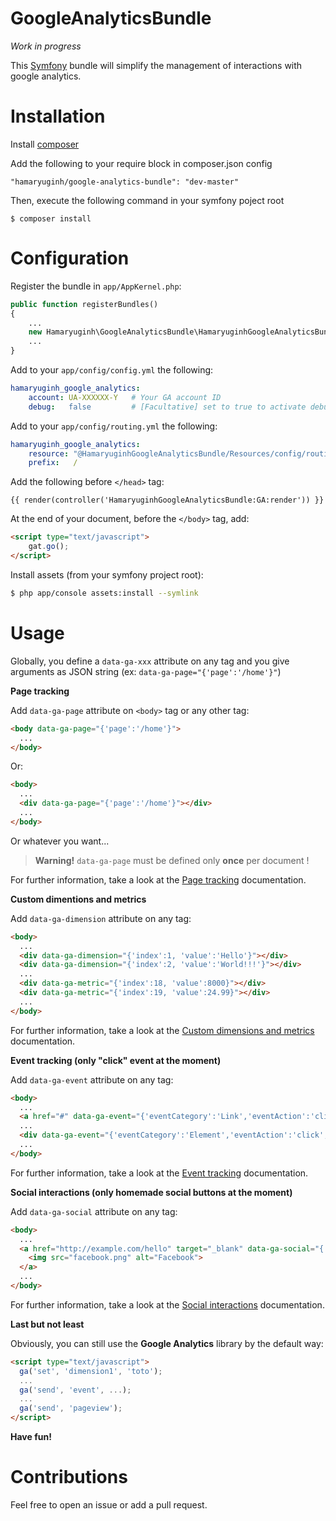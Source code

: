 # GoogleAnalyticsBundle

_Work in progress_

This [Symfony](https://symfony.com/) bundle will simplify the management of interactions with google analytics.


# Installation

Install [composer](https://getcomposer.org/)

Add the following to your require block in composer.json config

```
"hamaryuginh/google-analytics-bundle": "dev-master"
```

Then, execute the following command in your symfony poject root

```
$ composer install
```


# Configuration

Register the bundle in `app/AppKernel.php`:

```php
public function registerBundles()
{
    ...
    new Hamaryuginh\GoogleAnalyticsBundle\HamaryuginhGoogleAnalyticsBundle(),
    ...
}
```

Add to your `app/config/config.yml` the following:

```yaml
hamaryuginh_google_analytics:
    account: UA-XXXXXX-Y   # Your GA account ID
    debug:   false         # [Facultative] set to true to activate debug mode
```

Add to your `app/config/routing.yml` the following:

```yaml
hamaryuginh_google_analytics:
    resource: "@HamaryuginhGoogleAnalyticsBundle/Resources/config/routing.xml"
    prefix:   /
```

Add the following before `</head>` tag:

```twig
{{ render(controller('HamaryuginhGoogleAnalyticsBundle:GA:render')) }}
```

At the end of your document, before the `</body>` tag, add:

```html
<script type="text/javascript">
    gat.go();
</script>
```

Install assets (from your symfony project root):

```bash
$ php app/console assets:install --symlink
```


# Usage

Globally, you define a `data-ga-xxx` attribute on any tag and you give arguments as JSON string (ex: `data-ga-page="{'page':'/home'}"`)

__Page tracking__

Add `data-ga-page` attribute on `<body>` tag or any other tag:

```html
<body data-ga-page="{'page':'/home'}">
  ...
</body>
```

Or:

```html
<body>
  ...
  <div data-ga-page="{'page':'/home'}"></div>
  ...
</body>
```

Or whatever you want...

> **Warning!** `data-ga-page` must be defined only **once** per document !

For further information, take a look at the [Page tracking](https://developers.google.com/analytics/devguides/collection/analyticsjs/pages) documentation.

__Custom dimentions and metrics__

Add `data-ga-dimension` attribute on any tag:

```html
<body>
  ...
  <div data-ga-dimension="{'index':1, 'value':'Hello'}"></div>
  <div data-ga-dimension="{'index':2, 'value':'World!!!'}"></div>
  ...
  <div data-ga-metric="{'index':18, 'value':8000}"></div>
  <div data-ga-metric="{'index':19, 'value':24.99}"></div>
  ...
</body>
```

For further information, take a look at the [Custom dimensions and metrics](https://developers.google.com/analytics/devguides/collection/analyticsjs/custom-dims-mets) documentation.

__Event tracking (only "click" event at the moment)__

Add `data-ga-event` attribute on any tag:

```html
<body>
  ...
  <a href="#" data-ga-event="{'eventCategory':'Link','eventAction':'click','eventLabel':'link 1'}">Home</a>
  ...
  <div data-ga-event="{'eventCategory':'Element','eventAction':'click','eventLabel':'On div'}"></div>
  ...
</body>
```

For further information, take a look at the [Event tracking](https://developers.google.com/analytics/devguides/collection/analyticsjs/events) documentation.

__Social interactions (only homemade social buttons at the moment)__

Add `data-ga-social` attribute on any tag:

```html
<body>
  ...
  <a href="http://example.com/hello" target="_blank" data-ga-social="{'socialNetwork':'facebook','socialAction':'like','socialTarget':'http://example.com/hello'}">
    <img src="facebook.png" alt="Facebook">
  </a>
  ...
</body>
```

For further information, take a look at the [Social interactions](https://developers.google.com/analytics/devguides/collection/analyticsjs/social-interactions) documentation.

__Last but not least__

Obviously, you can still use the **Google Analytics** library by the default way:

```html
<script type="text/javascript">
  ga('set', 'dimension1', 'toto');
  ...
  ga('send', 'event', ...);
  ...
  ga('send', 'pageview');
</script>
```


__Have fun!__


# Contributions

Feel free to open an issue or add a pull request.
